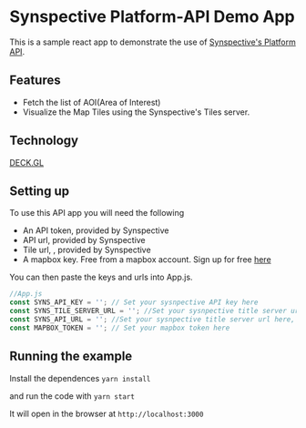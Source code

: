 # Synspective Platform-API Demo App

This is a sample react app to demonstrate the use of [Synspective's Platform API](https://app.swaggerhub.com/apis-docs/Synspective/Syns_Platform_API/1.0).

## Features
- Fetch the list of AOI(Area of Interest) 
- Visualize the Map Tiles using the Synspective's Tiles server. 

## Technology
[DECK.GL](https://deck.gl/)

## Setting up

To use this API app you will need the following

- An API token, provided by Synspective
- API url, provided by Synspective
- Tile url, , provided by Synspective
- A mapbox key. Free from a mapbox account. Sign up for free [here](https://www.mapbox.com/)

You can then paste the keys and urls into App.js.

```jsx
//App.js
const SYNS_API_KEY = ''; // Set your sysnpective API key here
const SYNS_TILE_SERVER_URL = ''; //Set your sysnpective title server url here, it should look something like htps://tiles.synspective.io/v2
const SYNS_API_URL = ''; //Set your sysnpective title server url here, it should look something like htps://api.ldm.synspective.io/v2
const MAPBOX_TOKEN = ''; // Set your mapbox token here
```

## Running the example

Install the dependences
`yarn install`

and run the code with
`yarn start`

It will open in the browser at `http://localhost:3000`

